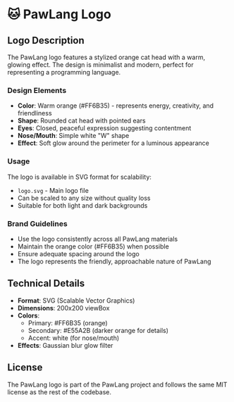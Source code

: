 # 🐱 PawLang Logo

## Logo Description

The PawLang logo features a stylized orange cat head with a warm, glowing effect. The design is minimalist and modern, perfect for representing a programming language.

### Design Elements

- **Color**: Warm orange (#FF6B35) - represents energy, creativity, and friendliness
- **Shape**: Rounded cat head with pointed ears
- **Eyes**: Closed, peaceful expression suggesting contentment
- **Nose/Mouth**: Simple white "W" shape
- **Effect**: Soft glow around the perimeter for a luminous appearance

### Usage

The logo is available in SVG format for scalability:

- `logo.svg` - Main logo file
- Can be scaled to any size without quality loss
- Suitable for both light and dark backgrounds

### Brand Guidelines

- Use the logo consistently across all PawLang materials
- Maintain the orange color (#FF6B35) when possible
- Ensure adequate spacing around the logo
- The logo represents the friendly, approachable nature of PawLang

## Technical Details

- **Format**: SVG (Scalable Vector Graphics)
- **Dimensions**: 200x200 viewBox
- **Colors**: 
  - Primary: #FF6B35 (orange)
  - Secondary: #E55A2B (darker orange for details)
  - Accent: white (for nose/mouth)
- **Effects**: Gaussian blur glow filter

## License

The PawLang logo is part of the PawLang project and follows the same MIT license as the rest of the codebase.
